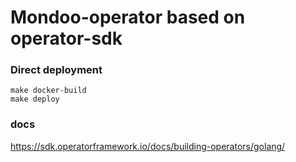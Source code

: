 # Mondoo-operator based on operator-sdk

### Direct deployment

```
make docker-build
make deploy
```

### docs

https://sdk.operatorframework.io/docs/building-operators/golang/